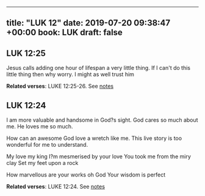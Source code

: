 
---
title: "LUK 12"
date: 2019-07-20 09:38:47 +00:00
book: LUK
draft: false
---

## LUK 12:25

Jesus calls adding one hour of lifespan a very little thing. If I can't do this little thing then why worry. I might as well trust him

**Related verses**: LUKE 12:25-26. See [notes](https://my.bible.com/notes/3212497358789795954)


## LUK 12:24

I am more valuable and handsome in God?s sight. God cares so much about me. He loves me so much.

How can an awesome God love a wretch like me. This live story is too wonderful for me to understand.


My love my king
I?m mesmerised by your love
You took me from the miry clay
Set my feet upon a rock

How marvellous are your works oh God
Your wisdom is perfect

**Related verses**: LUKE 12:24. See [notes](https://my.bible.com/notes/3211921911731445974)

